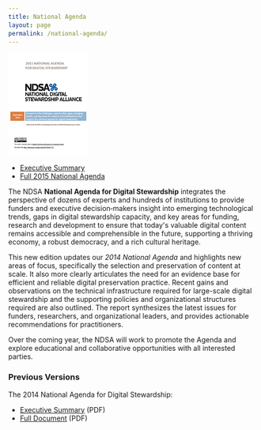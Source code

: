 ```yaml
---
title: National Agenda
layout: page
permalink: /national-agenda/
---
```

![2015 National Agenda cover](/images/2015NationalAgendaCover.jpg)
- [Executive Summary](/documents/2015NationalAgendaExecSummary.pdf)
- [Full 2015 National Agenda](/documents/2015NationalAgenda.pdf)

The NDSA **National Agenda for Digital Stewardship** integrates the perspective of dozens of experts and hundreds of institutions to provide funders and executive decision‐makers insight into emerging technological trends, gaps in digital stewardship capacity, and key areas for funding, research and development to ensure that today's valuable digital content remains accessible and comprehensible in the future, supporting a thriving economy, a robust democracy, and a rich cultural heritage.

This new edition updates our *2014 National Agenda* and highlights new areas of focus, specifically the selection and preservation of content at scale. It also more clearly articulates the need for an evidence base for efficient and reliable digital preservation practice. Recent gains and observations on the technical infrastructure required for large-scale digital stewardship and the supporting policies and organizational structures required are also outlined. The report synthesizes the latest issues for funders, researchers, and organizational leaders, and provides actionable recommendations for practitioners.   

Over the coming year, the NDSA will work to promote the Agenda and explore educational and collaborative opportunities with all interested parties.

### Previous Versions

The 2014 National Agenda for Digital Stewardship:
- [Executive Summary](/documents/2014ExecutiveSummary.pdf) (PDF)
- [Full Document](/documents/2014NationalAgenda.pdf) (PDF)
